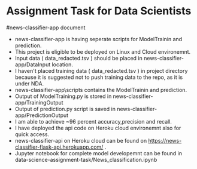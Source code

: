 # Assignment Task for Data Scientists
#news-classifier-app document
* news-classifier-app is having seperate scripts for ModelTrainin and prediction.
* This project is eligible to be deployed on Linux and Cloud environemnt.
* Input data ( data_redacted.tsv ) should be placed in news-classifier-app/DataInput location.
* I haven't placed training data ( data_redacted.tsv ) in project directory  because it is suggested not to push training data  to the repo, as it is under NDA.
* news-classifier-app\scripts contains the ModelTrainin and prediction. 
* Output of ModelTraining.py is stored in news-classifier-app/TrainingOutput
* Output of prediction.py script is saved in news-classifier-app/PredictionOutput
* I am able to achieve ~96 percent accuracy,precision and recall.
* I have deployed the api code on Heroku cloud environemnt also for quick access.
* news-classifier-api on Heroku cloud can be found on https://news-classifier-flask-api.herokuapp.com/ .
* Jupyter notebook for complete model developemnt can be found in data-science-assignment-task/News_classification.ipynb





